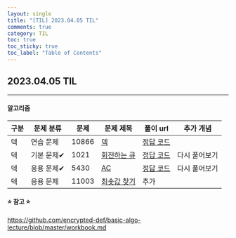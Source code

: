 ```yaml
---
layout: single
title: "[TIL] 2023.04.05 TIL"
comments: true
category: TIL
toc: true
toc_sticky: true
toc_label: "Table of Contents"
---
```


## 2023.04.05 TIL

---

####  알고리즘

| 구분 | 문제 분류  | 문제    | 문제 제목                                | 풀이 url    | 추가 개념   |
|----|--------|-------|--------------------------------------|-----------|---------|
| 덱  | 연습 문제 | 10866 | [덱](https://www.acmicpc.net/problem/10866) | [정답 코드](https://eivomin.github.io/baekjoon/%EB%B0%B1%EC%A4%80-10866-%EB%8D%B1/) |         |
| 덱  | 기본 문제✔ | 1021 | [회전하는 큐](https://www.acmicpc.net/problem/1021) | [정답 코드](https://eivomin.github.io/baekjoon/%EB%B0%B1%EC%A4%80-1021-%ED%9A%8C%EC%A0%84%ED%95%98%EB%8A%94-%ED%81%90/) | 다시 풀어보기 |
| 덱  | 응용 문제✔ | 5430 | [AC](https://www.acmicpc.net/problem/5430) | [정답 코드](https://eivomin.github.io/baekjoon/%EB%B0%B1%EC%A4%80-5430-AC/) | 다시 풀어보기 |
| 덱  | 응용 문제 | 11003 | [최솟값 찾기](https://www.acmicpc.net/problem/11003) | 추가        |         |
#### ⭐️ 참고 ⭐️
<https://github.com/encrypted-def/basic-algo-lecture/blob/master/workbook.md>
